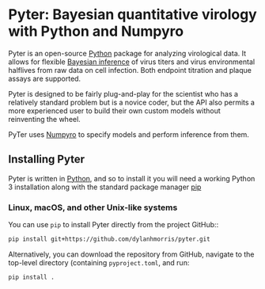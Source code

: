 # Pyter: Bayesian quantitative virology with Python and Numpyro

Pyter is an open-source [Python](https://www.python.org/) package for analyzing virological data. It allows for flexible [Bayesian inference](https://xcelab.net/rm/statistical-rethinking/) of virus titers and virus environmental halflives from raw data on cell infection. Both endpoint titration and plaque assays are supported.


Pyter is designed to be fairly plug-and-play for the scientist who has a relatively standard problem but is a novice coder, but the API also permits a more experienced user to build their own custom models without reinventing the wheel.

PyTer uses [Numpyro](https://pyro.ai/numpyro/) to specify models and perform inference from them.



## Installing Pyter

Pyter is written in [Python](https://docs.python-guide.org/), and so to install it you will need a working Python 3 installation along with the standard package manager [pip](https://pip.pypa.io/en/stable/)

### Linux, macOS, and other Unix-like systems

You can use `pip` to install Pyter directly from the project GitHub::

```bash
pip install git+https://github.com/dylanhmorris/pyter.git
```

Alternatively, you can download the repository from GitHub, navigate to the top-level directory (containing `pyproject.toml`, and run:

```bash
pip install .
```
